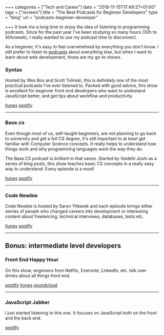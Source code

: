 +++
categories = ["Tech and Career"]
date = "2018-11-15T17:49:27+01:00"
tags = ["reviews"]
title = "The Best Podcasts for Beginner Developers"
type = "blog"
url = "podcasts-beginner-developer"

+++
It took me a long time to enjoy the idea of listening to programming podcasts. Since for the past year I've been studying so many hours (30h to 40h/week), I really wanted to use my podcast time to disconnect.

As a beginner, it's easy to feel overwhelmed by everything you don't know. I still prefer to listen to [podcasts](/blog/best-podcasts/) about everything else, but when I want to learn about web development, those are my go-to shows.

### Syntax

Hosted by Wes Bos and Scott Tolinski, this is definitely one of the most practical podcasts I've ever listened to. Packed with good advice, this show is excellent for beginner front end developers who want to undestand JavaScript better, and get tips about workflow and productivity.

[itunes](https://itunes.apple.com/ca/podcast/syntax-tasty-web-development-treats/id1253186678?mt=2) [spotify](https://open.spotify.com/show/4kYCRYJ3yK5DQbP5tbfZby?si=bOe7-kl6RnOHapMsVnFWgw)

***

### Base.cs

Even though most of us, self-taught beginners, are not planning to go back to university and get a full CS degree, it's still important to at least get familiar with Computer Science concepts. It really helps to understand how things work and why programming languages work the way they do.

The Base.CS podcast is _brilliant_ in that sense. Started by Vaidehi Joshi as a series of blog posts, this show teaches basic CS concepts in a really easy way to understand. Every episode is a must!

[itunes](https://itunes.apple.com/us/podcast/base-cs-podcast/id1304168963?mt=2) [spotify](https://open.spotify.com/show/3UFoDk6tc54NTh2NixPuOa)

***

### Code Newbie

Code Newbie is hosted by Saron Yitbarek and each episode brings either stories of people who changed careers into development or interesting content about freelancing, technical interviews, databases, tests etc.

[itunes](https://itunes.apple.com/us/podcast/codenewbie/id919219256?mt=2) [spotify](https://open.spotify.com/show/3rwr9GdoHxMWF8yZhsBzHn)

***

## Bonus: intermediate level developers

### Front End Happy Hour

On this show, engineers from Netflix, Evernote, LinkedIn, etc. talk over drinks about all things front end.

[spotify](https://open.spotify.com/show/0Giuw6eNbTzP9CDZODDrA2) [itunes](https://itunes.apple.com/us/podcast/front-end-happy-hour/id1089047924?mt=2) [soundcloud](https://soundcloud.com/front-end-happy-hour)

***

### JavaScript Jabber

I just started listening to this one. It focuses on JavaScript both on the front and the back end.

[spotify](https://itunes.apple.com/us/podcast/javascript-jabber/id1237401284?mt=2)